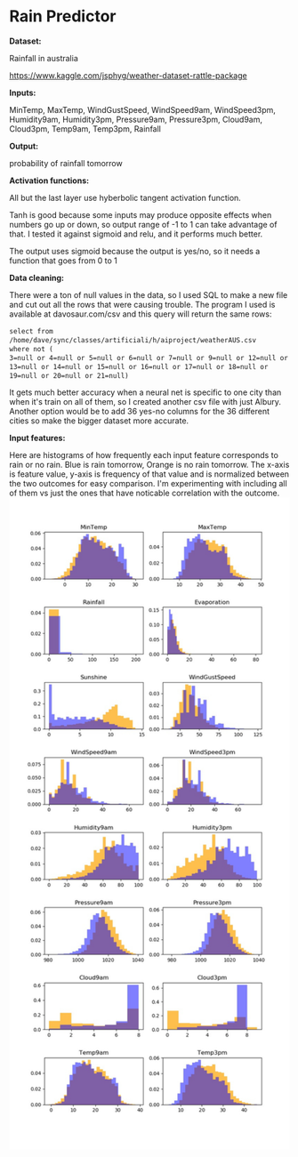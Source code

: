 # Rain Predictor

**Dataset:**

Rainfall in australia

https://www.kaggle.com/jsphyg/weather-dataset-rattle-package

**Inputs:**

MinTemp, MaxTemp, WindGustSpeed, WindSpeed9am, WindSpeed3pm, Humidity9am, Humidity3pm, Pressure9am, Pressure3pm, Cloud9am, Cloud3pm, Temp9am, Temp3pm, Rainfall


**Output:**

probability of rainfall tomorrow

**Activation functions:**

All but the last layer use hyberbolic tangent activation function.

Tanh is good because some inputs may produce opposite effects when numbers go up or down, so output range of -1 to 1 can take advantage of that. 
I tested it against sigmoid and relu, and it performs much better.

The output uses sigmoid because the output is yes/no, so it needs a function that goes from 0 to 1

**Data cleaning:**

There were a ton of null values in the data, so I used SQL to make a new file and cut out all the rows that were causing trouble. The program I used is available at davosaur.com/csv and this query will return the same rows:
```
select from /home/dave/sync/classes/artificiali/h/aiproject/weatherAUS.csv
where not (
3=null or 4=null or 5=null or 6=null or 7=null or 9=null or 12=null or 13=null or 14=null or 15=null or 16=null or 17=null or 18=null or 19=null or 20=null or 21=null)
```
It gets much better accuracy when a neural net is specific to one city than when it's train on all of them, so I created another csv file with just Albury. Another option would be to add 36 yes-no columns for the 36 different cities so make the bigger dataset more accurate.

**Input features:**

Here are histograms of how frequently each input feature corresponds to rain or no rain. Blue is rain tomorrow, Orange is no rain tomorrow. The x-axis is feature value, y-axis is frequency of that value and is normalized between the two outcomes for easy comparison. I'm experimenting with including all of them vs just the ones that have noticable correlation with the outcome.
<img src="plot.jpg" align="middle" width="800"/>
